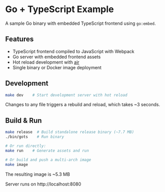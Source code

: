 # Go + TypeScript Example

A sample Go binary with embedded TypeScript frontend using `go:embed`.

## Features

- TypeScript frontend compiled to JavaScript with Webpack
- Go server with embedded frontend assets
- Hot reload development with [air](github.com/air-verse/air)
- Single binary or Docker image deployment

## Development

```bash
make dev    # Start development server with hot reload
```

Changes to any file triggers a rebuild and reload, which takes ~3 seconds.

## Build & Run

```bash
make release  # Build standalone release binary (~7.7 MB)
./bin/gots    # Run binary

# Or run directly:
make run    # Generate assets and run

# Or build and push a multi-arch image
make image
```

The resulting image is ~5.3 MB

Server runs on http://localhost:8080
